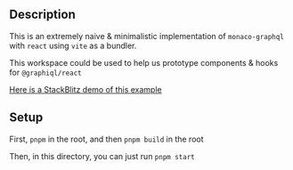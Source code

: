 ## Description

This is an extremely naive & minimalistic implementation of `monaco-graphql` with `react` using `vite` as a bundler.

This workspace could be used to help us prototype components & hooks for `@graphiql/react`

[Here is a StackBlitz demo of this example](https://stackblitz.com/edit/monaco-graphql-react-vite?file=src/App.tsx)

## Setup

First, `pnpm` in the root, and then `pnpm build` in the root

Then, in this directory, you can just run `pnpm start`
